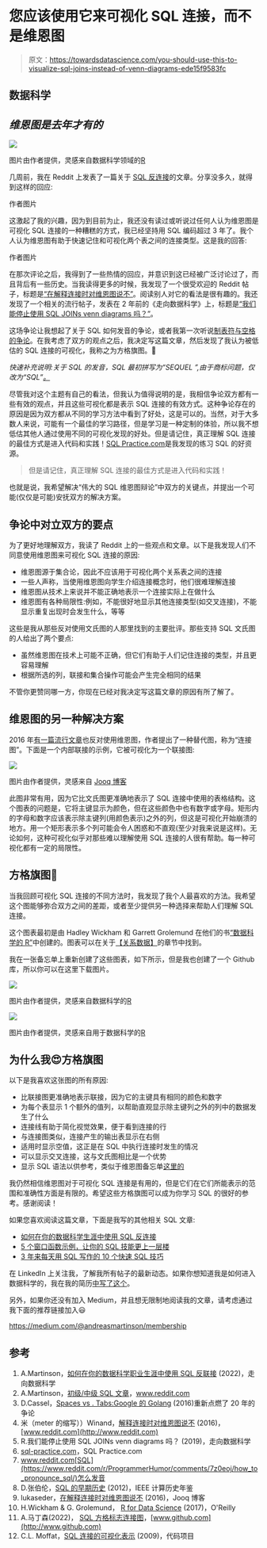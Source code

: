 # 您应该使用它来可视化 SQL 连接，而不是维恩图

> 原文：<https://towardsdatascience.com/you-should-use-this-to-visualize-sql-joins-instead-of-venn-diagrams-ede15f9583fc>

## 数据科学

## *维恩图是去年才有的*

![](img/05d653fcba8b8722aad384ea8fe4ace9.png)

图片由作者提供，灵感来自数据科学领域的[R](https://r4ds.had.co.nz/relational-data.html)

几周前，我在 Reddit 上发表了一篇关于 [SQL 反连接](/why-is-nobody-talking-about-sql-anti-joins-f970a5f6cb54)的文章。分享没多久，就得到这样的回应:

作者图片

这激起了我的兴趣，因为到目前为止，我还没有读过或听说过任何人认为维恩图是可视化 SQL 连接的一种糟糕的方式，我已经坚持用 SQL 编码超过 3 年了。我个人认为维恩图有助于快速记住和可视化两个表之间的连接类型。这是我的回答:

作者图片

在那次评论之后，我得到了一些热情的回应，并意识到这已经被广泛讨论过了，而且背后有一些历史。当我读得更多的时候，我发现了一个很受欢迎的 Reddit 帖子，标题是[“在解释连接时对维恩图说不”](https://www.reddit.com/r/programming/comments/4rc9uu/say_no_to_venn_diagrams_when_explaining_joins/d50mxez/)。阅读别人对它的看法是很有趣的。我还发现了一个相关的流行帖子，发表在 2 年前的《走向数据科学》上，标题是[“我们能停止使用 SQL JOINs venn diagrams 吗？”](https://medium.com/towards-data-science/can-we-stop-with-the-sql-joins-venn-diagrams-insanity-16791d9250c3)。

这场争论让我想起了关于 SQL 如何发音的争论，或者我第一次听说[制表符与空格的争论](https://thenewstack.io/spaces-vs-tabs-a-20-year-debate-and-now-this-what-the-hell-is-wrong-with-go/)。在我考虑了双方的观点之后，我决定写这篇文章，然后发现了我认为被低估的 SQL 连接的可视化，我称之为方格旗图。🏁

*快速补充说明:关于 SQL 的发音，SQL 最初拼写为“SEQUEL ”,由于商标问题，仅改为“SQL”*[*。*](https://ieeexplore.ieee.org/stamp/stamp.jsp?reload=true&tp=&arnumber=6359709)

尽管我对这个主题有自己的看法，但我认为值得说明的是，我相信争论双方都有一些有效的观点，并且这些可视化都是表示 SQL 连接的有效方式。这种争论存在的原因是因为双方都从不同的学习方法中看到了好处，这是可以的。当然，对于大多数人来说，可能有一个最佳的学习路径，但是学习是一种定制的体验，所以我不想低估其他人通过使用不同的可视化发现的好处。但是请记住，真正理解 SQL 连接的最佳方式是进入代码和实践！[SQL Practice.com](https://www.sql-practice.com/)是我发现的练习 SQL 的好资源。

> 但是请记住，真正理解 SQL 连接的最佳方式是进入代码和实践！

也就是说，我希望解决“伟大的 SQL 维恩图辩论”中双方的关键点，并提出一个可能(仅仅是可能)安抚双方的解决方案。

## 争论中对立双方的要点

为了更好地理解双方，我读了 Reddit 上的一些观点和文章。以下是我发现人们不同意使用维恩图来可视化 SQL 连接的原因:

*   维恩图源于集合论，因此不应该用于可视化两个关系表之间的连接
*   一些人声称，当使用维恩图向学生介绍连接概念时，他们很难理解连接
*   维恩图从技术上来说并不能正确地表示一个连接实际上在做什么
*   维恩图有各种局限性:例如，不能很好地显示其他连接类型(如交叉连接)，不能显示重复出现时会发生什么，等等

这些是我从那些反对使用文氏图的人那里找到的主要批评。那些支持 SQL 文氏图的人给出了两个要点:

*   虽然维恩图在技术上可能不正确，但它们有助于人们记住连接的类型，并且更容易理解
*   根据所选的列，联接和集合操作可能会产生完全相同的结果

不管你更赞同哪一方，你现在已经对我决定写这篇文章的原因有所了解了。

## 维恩图的另一种解决方案

2016 年[有一篇流行文章](https://blog.jooq.org/say-no-to-venn-diagrams-when-explaining-joins/)也反对使用维恩图，作者提出了一种替代图，称为“连接图”。下面是一个内部联接的示例，它被可视化为一个联接图:

![](img/cfccfe73e20a89ff377a632924d383e3.png)

图片由作者提供，灵感来自 [Jooq 博客](https://blog.jooq.org/say-no-to-venn-diagrams-when-explaining-joins/)

此图非常有用，因为它比文氏图更准确地表示了 SQL 连接中使用的表格结构。这个图表的问题是，它将主键显示为颜色，但在这些颜色中也有数字或字母。矩形内的字母和数字应该表示除主键列(用颜色表示)之外的列，但这是可视化开始崩溃的地方。用一个矩形表示多个列可能会令人困惑和不直观(至少对我来说是这样)。无论如何，这种可视化似乎对那些难以理解使用 SQL 连接的人很有帮助。每一种可视化都有一定的局限性。

## 方格旗图🏁

当我回顾可视化 SQL 连接的不同方法时，我发现了我个人最喜欢的方法。我希望这个图能够弥合双方之间的差距，或者至少提供另一种选择来帮助人们理解 SQL 连接。

这个图表最初是由 Hadley Wickham 和 Garrett Grolemund 在他们的书[“数据科学的 R”](https://r4ds.had.co.nz/index.html)中创建的。图表可以在关于[【关系数据】](https://r4ds.had.co.nz/relational-data.html)的章节中找到。

我在一张备忘单上重新创建了这些图表，如下所示，但是我也创建了一个 Github 库，所以你可以在这里下载图片。

![](img/96b5022aef52b52679bad2acbe732794.png)

图片由作者提供，灵感来自数据科学的[R](https://r4ds.had.co.nz/relational-data.html)

![](img/083f646d2aebaf823338f9945da0208e.png)

图片由作者提供，灵感来自用于数据科学的[R](https://r4ds.had.co.nz/relational-data.html)

## 为什么我😍方格旗图

以下是我喜欢这张图的所有原因:

*   比联接图更准确地表示联接，因为它的主键具有相同的颜色和数字
*   为每个表显示 1 个额外的值列，以帮助直观显示除主键列之外的列中的数据发生了什么
*   连接线有助于简化视觉效果，便于看到连接的行
*   与连接图类似，连接产生的输出表显示在右侧
*   适用时显示空值，这正是在 SQL 中执行连接时发生的情况
*   可以显示交叉连接，这与文氏图相比是一个优势
*   显示 SQL 语法以供参考，类似于维恩图备忘单[这里的](https://www.codeproject.com/Articles/33052/Visual-Representation-of-SQL-Joins)

我仍然相信维恩图对于可视化 SQL 连接是有用的，但是它们在它们所能表示的范围和准确性方面是有限的。希望这些方格旗图可以成为你学习 SQL 的很好的参考。感谢阅读！

如果您喜欢阅读这篇文章，下面是我写的其他相关 SQL 文章:

*   [如何在你的数据科学生涯中使用 SQL 反连接](/why-is-nobody-talking-about-sql-anti-joins-f970a5f6cb54)
*   [5 个窗口函数示例，让你的 SQL 技能更上一层楼](/5-window-function-examples-to-take-your-sql-skills-to-the-next-level-2b3306650bb6)
*   [3 年来每天用 SQL 写作的 10 个快速 SQL 技巧](/10-quick-sql-tips-after-writing-daily-in-sql-for-3-years-37bdba0637d0)

在 LinkedIn 上关注我，了解我所有帖子的最新动态。如果你想知道我是如何进入数据科学的，我在我的简历[中写了这个](https://medium.com/about-me-stories/about-me-andreas-martinson-86f08fd85938)。

另外，如果你还没有加入 Medium，并且想无限制地阅读我的文章，请考虑通过我下面的推荐链接加入😃

<https://medium.com/@andreasmartinson/membership>  

## 参考

1.  A.Martinson，[如何在你的数据科学职业生涯中使用 SQL 反联接](/why-is-nobody-talking-about-sql-anti-joins-f970a5f6cb54) (2022)，走向数据科学
2.  A.Martinson，[初级/中级 SQL 文章](https://www.reddit.com/r/SQL/comments/tfhf4o/sql_articles_for_beginnersintermediate/i1f5woo/?context=3)，www.reddit.com
3.  D.Cassel，[Spaces vs . Tabs:Google 的 Golang](https://thenewstack.io/spaces-vs-tabs-a-20-year-debate-and-now-this-what-the-hell-is-wrong-with-go/) (2016)重新点燃了 20 年的争论
4.  米（meter 的缩写））Winand，[解释连接时对维恩图说不](https://www.reddit.com/r/programming/comments/4rc9uu/say_no_to_venn_diagrams_when_explaining_joins/d50mxez/) (2016)，[www.reddit.com](http://www.reddit.com)
5.  R.我们能停止使用 SQL JOINs venn diagrams 吗？ (2019)，走向数据科学
6.  [sql-practice.com](https://www.sql-practice.com/)，SQL Practice.com
7.  www.reddit.com[SQL](https://www.reddit.com/r/ProgrammerHumor/comments/7z0eoj/how_to_pronounce_sql/)怎么发音
8.  D.张伯伦，[SQL 的早期历史](https://ieeexplore.ieee.org/stamp/stamp.jsp?reload=true&tp=&arnumber=6359709) (2012)，IEEE 计算历史年鉴
9.  lukaseder，[在解释连接时对维恩图说不](https://blog.jooq.org/say-no-to-venn-diagrams-when-explaining-joins/) (2016)，Jooq 博客
10.  H.Wickham & G. Grolemund， [R for Data Science](https://r4ds.had.co.nz/index.html) (2017)，O'Reilly
11.  A.马丁森(2022)， [SQL 方格标志连接图](https://github.com/amartinson193/SQL_Checkered_Flag_Join_Diagrams)，[www.github.com](http://www.github.com)
12.  C.L. Moffat，[SQL 连接的可视化表示](https://www.codeproject.com/Articles/33052/Visual-Representation-of-SQL-Joins) (2009)，代码项目